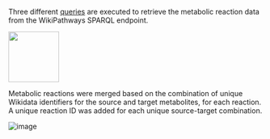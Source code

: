 Three different [queries](tba) are executed to retrieve the metabolic reaction data from the WikiPathways SPARQL endpoint.

<img src="https://user-images.githubusercontent.com/26277832/143863418-811c8c4d-4d26-4381-be0a-5b199b712af6.png" width="100">

Metabolic reactions were merged based on the combination of unique Wikidata identifiers for the source and target metabolites, for each reaction. 
A unique reaction ID was added for each unique source-target combination. 

![image](https://user-images.githubusercontent.com/26277832/143863494-0f2a4c78-8606-4502-8f00-2bdd5d635f88.png)
